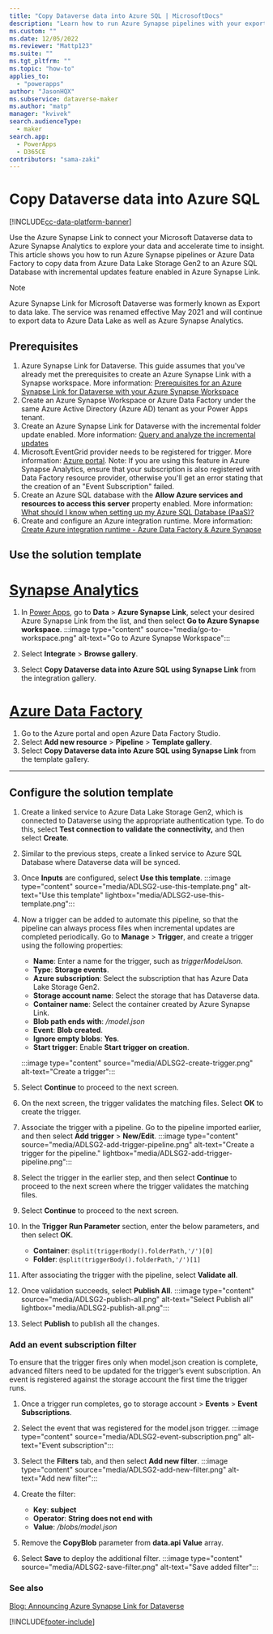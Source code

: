 ```yaml
---
title: "Copy Dataverse data into Azure SQL | MicrosoftDocs"
description: "Learn how to run Azure Synapse pipelines with your exported Dataverse table data"
ms.custom: ""
ms.date: 12/05/2022
ms.reviewer: "Mattp123"
ms.suite: ""
ms.tgt_pltfrm: ""
ms.topic: "how-to"
applies_to: 
  - "powerapps"
author: "JasonHQX"
ms.subservice: dataverse-maker
ms.author: "matp"
manager: "kvivek"
search.audienceType: 
  - maker
search.app: 
  - PowerApps
  - D365CE
contributors: "sama-zaki"
---
```

# Copy Dataverse data into Azure SQL

[!INCLUDE[cc-data-platform-banner](../../includes/cc-data-platform-banner.md)]

Use the Azure Synapse Link to connect your Microsoft Dataverse data to Azure Synapse Analytics to explore your data and accelerate time to insight. This article shows you how to run Azure Synapse pipelines or Azure Data Factory to copy data from Azure Data Lake Storage Gen2 to an Azure SQL Database with incremental updates feature enabled in Azure Synapse Link.

> [!NOTE]
> Azure Synapse Link for Microsoft Dataverse was formerly known as Export to data lake. The service was renamed effective May 2021 and will continue to export data to Azure Data Lake as well as Azure Synapse Analytics.

## Prerequisites

1. Azure Synapse Link for Dataverse. This guide assumes that you've already met the prerequisites to create an Azure Synapse Link with a Synapse workspace. More information: [Prerequisites for an Azure Synapse Link for Dataverse with your Azure Synapse Workspace](azure-synapse-link-synapse.md#prerequisites)
2. Create an Azure Synapse Workspace or Azure Data Factory under the same Azure Active Directory (Azure AD) tenant as your Power Apps tenant.
3. Create an Azure Synapse Link for Dataverse with the incremental folder update enabled. More information: [Query and analyze the incremental updates](azure-synapse-incremental-updates.md)
4. Microsoft.EventGrid provider needs to be registered for trigger. More information: [Azure portal](/azure/azure-resource-manager/management/resource-providers-and-types#azure-portal). Note: If you are using this feature in Azure Synapse Analytics, ensure that your subscription is also registered with Data Factory resource provider, otherwise you'll get an error stating that the creation of an "Event Subscription" failed.
5. Create an Azure SQL database with the **Allow Azure services and resources to access this server** property enabled. More information: [What should I know when setting up my Azure SQL Database (PaaS)?](/archive/blogs/azureedu/what-should-i-know-when-setting-up-my-azure-sql-database-paas#firewall)
6. Create and configure an Azure integration runtime. More information: [Create Azure integration runtime - Azure Data Factory & Azure Synapse](/azure/data-factory/create-azure-integration-runtime?tabs=data-factory)

## Use the solution template
# [Synapse Analytics](#tab/synapse-analytics)
1. In [Power Apps](https://make.powerapps.com/?utm_source=padocs&utm_medium=linkinadoc&utm_campaign=referralsfromdoc), go to **Data** > **Azure Synapse Link**, select your desired Azure Synapse Link from the list, and then select **Go to Azure Synapse workspace**.
   :::image type="content" source="media/go-to-workspace.png" alt-text="Go to Azure Synapse Workspace":::

1. Select **Integrate** > **Browse gallery**.
1. Select **Copy Dataverse data into Azure SQL using Synapse Link** from the integration gallery.

# [Azure Data Factory](#tab/data-factory)
1. Go to the Azure portal and open Azure Data Factory Studio.
1. Select **Add new resource** > **Pipeline** > **Template gallery**.
1. Select **Copy Dataverse data into Azure SQL using Synapse Link** from the template gallery.

---

## Configure the solution template

1. Create a linked service to Azure Data Lake Storage Gen2, which is connected to Dataverse using the appropriate authentication type. To do this, select **Test connection to validate the connectivity,** and then select **Create**.
1. Similar to the previous steps, create a linked service to Azure SQL Database where Dataverse data will be synced.
1. Once **Inputs** are configured, select **Use this template**.
   :::image type="content" source="media/ADLSG2-use-this-template.png" alt-text="Use this template" lightbox="media/ADLSG2-use-this-template.png":::

1. Now a trigger can be added to automate this pipeline, so that the pipeline can always process files when incremental updates are completed periodically. Go to **Manage** > **Trigger**, and create a trigger using the following properties:
   - **Name**: Enter a name for the trigger, such as *triggerModelJson*.
   - **Type**: **Storage events**.
   - **Azure subscription**: Select the subscription that has Azure Data Lake Storage Gen2.
   - **Storage account name**: Select the storage that has Dataverse data.
   - **Container name**: Select the container created by Azure Synapse Link.
   - **Blob path ends with**: */model.json*
   - **Event**: **Blob created**.
   - **Ignore empty blobs**: **Yes**.
   - **Start trigger**: Enable **Start trigger on creation**.

   :::image type="content" source="media/ADLSG2-create-trigger.png" alt-text="Create a trigger":::
1. Select **Continue** to proceed to the next screen.
1. On the next screen, the trigger validates the matching files. Select **OK** to create the trigger.
1. Associate the trigger with a pipeline. Go to the pipeline imported earlier, and then select **Add trigger** > **New/Edit**.
   :::image type="content" source="media/ADLSG2-add-trigger-pipeline.png" alt-text="Create a trigger for the pipeline." lightbox="media/ADLSG2-add-trigger-pipeline.png":::
1. Select the trigger in the earlier step, and then select **Continue** to proceed to the next screen where the trigger validates the matching files.
1. Select **Continue** to proceed to the next screen.
1. In the **Trigger Run Parameter** section, enter the below parameters, and then select **OK**.
   - **Container**: `@split(triggerBody().folderPath,'/')[0]`
   - **Folder**: `@split(triggerBody().folderPath,'/')[1]`  
1. After associating the trigger with the pipeline, select **Validate all**. 
1. Once validation succeeds, select **Publish All**.
   :::image type="content" source="media/ADLSG2-publish-all.png" alt-text="Select Publish all" lightbox="media/ADLSG2-publish-all.png":::

1. Select **Publish** to publish all the changes.

### Add an event subscription filter

To ensure that the trigger fires only when model.json creation is complete, advanced filters need to be updated for the trigger’s event subscription. An event is registered against the storage account the first time the trigger runs.
  
1. Once a trigger run completes, go to storage account > **Events** > **Event Subscriptions**.
1. Select the event that was registered for the model.json trigger.
   :::image type="content" source="media/ADLSG2-event-subscription.png" alt-text="Event subscription":::

1. Select the **Filters** tab, and then select **Add new filter**.
   :::image type="content" source="media/ADLSG2-add-new-filter.png" alt-text="Add new filter":::

1. Create the filter:
   - **Key**: **subject**
   - **Operator**: **String does not end with**
   - **Value**: */blobs/model.json*

1. Remove the **CopyBlob** parameter from **data.api** **Value** array.

1. Select **Save** to deploy the additional filter.
   :::image type="content" source="media/ADLSG2-save-filter.png" alt-text="Save added filter":::

### See also

[Blog: Announcing Azure Synapse Link for Dataverse](https://aka.ms/synapse-dataverse)

[!INCLUDE[footer-include](../../includes/footer-banner.md)]

